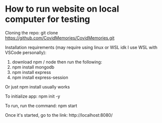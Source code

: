 # How to run website on local computer for testing

Cloning the repo:
git clone https://github.com/CovidMemories/CovidMemories.git

Installation requirements (may require using linux or WSL idk I use WSL with VSCode personally):
1. download npm / node
then run the following:
2. npm install mongodb
3. npm install express
4. npm install express-session

Or just npm install usually works

To initialize app:
npm init -y

To run, run the command:
npm start

Once it's started, go to the link:
http://localhost:8080/
